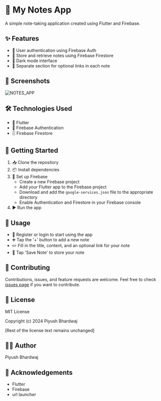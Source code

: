 # 📝 My Notes App
A simple note-taking application created using Flutter and Firebase.

## ✨ Features
- 🔐 User authentication using Firebase Auth
- 💾 Store and retrieve notes using Firebase Firestore
- 🌙 Dark mode interface
- 🔗 Separate section for optional links in each note

## 📸 Screenshots
![NOTES_APP](https://github.com/user-attachments/assets/23527d33-b0b3-446f-81bb-3f6cd183814c)


## 🛠️ Technologies Used
- 📱 Flutter
- 🔑 Firebase Authentication
- 🗄️ Firebase Firestore

## 🚀 Getting Started
1. 📥 Clone the repository
2. 📦 Install dependencies
3. 🔧 Set up Firebase
   - Create a new Firebase project
   - Add your Flutter app to the Firebase project
   - Download and add the `google-services.json` file to the appropriate directory
   - Enable Authentication and Firestore in your Firebase console
4. ▶️ Run the app

## 📖 Usage
- 👤 Register or login to start using the app
- ➕ Tap the '+' button to add a new note
- ✏️ Fill in the title, content, and an optional link for your note
- 💾 Tap 'Save Note' to store your note

## 🤝 Contributing
Contributions, issues, and feature requests are welcome. Feel free to check [issues page](https://github.com/Piyu-Pika/my_notes_app/issues) if you want to contribute.

## 📄 License
MIT License

Copyright (c) 2024 Piyush Bhardwaj

[Rest of the license text remains unchanged]

## 👨‍💻 Author
Piyush Bhardwaj

## 🙏 Acknowledgements
- Flutter
- Firebase
- url launcher
  
